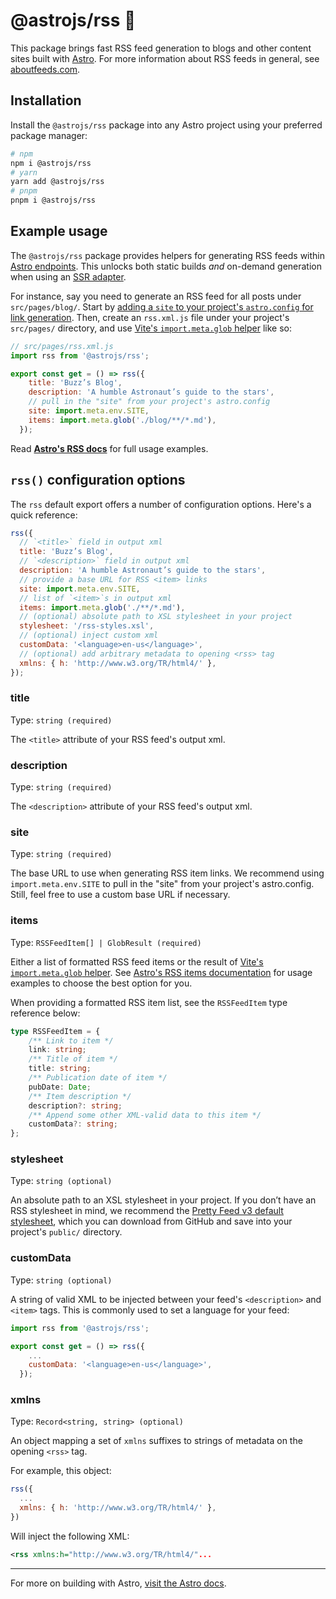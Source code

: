 # @astrojs/rss 📖

This package brings fast RSS feed generation to blogs and other content sites built with [Astro](https://astro.build/). For more information about RSS feeds in general, see [aboutfeeds.com](https://aboutfeeds.com/).

## Installation

Install the `@astrojs/rss` package into any Astro project using your preferred package manager:

```bash
# npm
npm i @astrojs/rss
# yarn
yarn add @astrojs/rss
# pnpm
pnpm i @astrojs/rss
```

## Example usage

The `@astrojs/rss` package provides helpers for generating RSS feeds within [Astro endpoints][astro-endpoints]. This unlocks both static builds _and_ on-demand generation when using an [SSR adapter](https://docs.astro.build/en/guides/server-side-rendering/#enabling-ssr-in-your-project).

For instance, say you need to generate an RSS feed for all posts under `src/pages/blog/`. Start by [adding a `site` to your project's `astro.config` for link generation](https://docs.astro.build/en/reference/configuration-reference/#site). Then, create an `rss.xml.js` file under your project's `src/pages/` directory, and use [Vite's `import.meta.glob` helper](https://vitejs.dev/guide/features.html#glob-import) like so:

```js
// src/pages/rss.xml.js
import rss from '@astrojs/rss';

export const get = () => rss({
    title: 'Buzz’s Blog',
    description: 'A humble Astronaut’s guide to the stars',
    // pull in the "site" from your project's astro.config
    site: import.meta.env.SITE,
    items: import.meta.glob('./blog/**/*.md'),
  });
```

Read **[Astro's RSS docs][astro-rss]** for full usage examples.

## `rss()` configuration options

The `rss` default export offers a number of configuration options. Here's a quick reference:

```js
rss({
  // `<title>` field in output xml
  title: 'Buzz’s Blog',
  // `<description>` field in output xml
  description: 'A humble Astronaut’s guide to the stars',
  // provide a base URL for RSS <item> links
  site: import.meta.env.SITE,
  // list of `<item>`s in output xml
  items: import.meta.glob('./**/*.md'),
  // (optional) absolute path to XSL stylesheet in your project
  stylesheet: '/rss-styles.xsl',
  // (optional) inject custom xml
  customData: '<language>en-us</language>',
  // (optional) add arbitrary metadata to opening <rss> tag
  xmlns: { h: 'http://www.w3.org/TR/html4/' },
});
```

### title

Type: `string (required)`

The `<title>` attribute of your RSS feed's output xml.

### description

Type: `string (required)`

The `<description>` attribute of your RSS feed's output xml.

### site

Type: `string (required)`

The base URL to use when generating RSS item links. We recommend using `import.meta.env.SITE` to pull in the "site" from your project's astro.config. Still, feel free to use a custom base URL if necessary.

### items

Type: `RSSFeedItem[] | GlobResult (required)`

Either a list of formatted RSS feed items or the result of [Vite's `import.meta.glob` helper](https://vitejs.dev/guide/features.html#glob-import). See [Astro's RSS items documentation](https://docs.astro.build/en/guides/rss/#generating-items) for usage examples to choose the best option for you.

When providing a formatted RSS item list, see the `RSSFeedItem` type reference below:

```ts
type RSSFeedItem = {
	/** Link to item */
	link: string;
	/** Title of item */
	title: string;
	/** Publication date of item */
	pubDate: Date;
	/** Item description */
	description?: string;
	/** Append some other XML-valid data to this item */
	customData?: string;
};
```

### stylesheet

Type: `string (optional)`

An absolute path to an XSL stylesheet in your project. If you don’t have an RSS stylesheet in mind, we recommend the [Pretty Feed v3 default stylesheet](https://github.com/genmon/aboutfeeds/blob/main/tools/pretty-feed-v3.xsl), which you can download from GitHub and save into your project's `public/` directory.

### customData

Type: `string (optional)`

A string of valid XML to be injected between your feed's `<description>` and `<item>` tags. This is commonly used to set a language for your feed:

```js
import rss from '@astrojs/rss';

export const get = () => rss({
    ...
    customData: '<language>en-us</language>',
  });
```

### xmlns

Type: `Record<string, string> (optional)`

An object mapping a set of `xmlns` suffixes to strings of metadata on the opening `<rss>` tag.

For example, this object:

```js
rss({
  ...
  xmlns: { h: 'http://www.w3.org/TR/html4/' },
})
```

Will inject the following XML:

```xml
<rss xmlns:h="http://www.w3.org/TR/html4/"...
```

---

For more on building with Astro, [visit the Astro docs][astro-rss].

[astro-rss]: https://docs.astro.build/en/guides/rss/#using-astrojsrss-recommended
[astro-endpoints]: https://docs.astro.build/en/core-concepts/astro-pages/#non-html-pages
